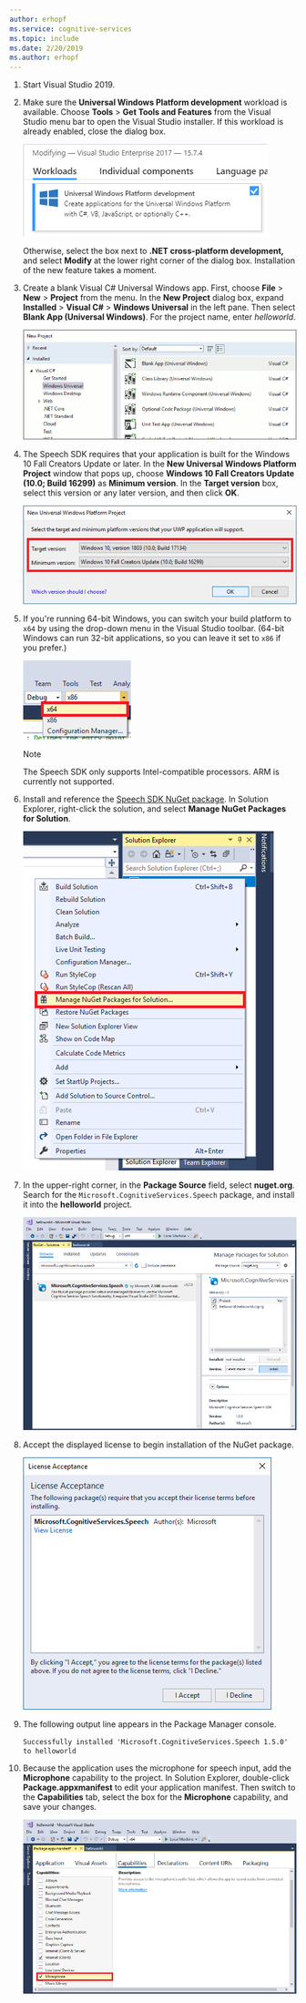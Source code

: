 ```yaml
---
author: erhopf
ms.service: cognitive-services
ms.topic: include
ms.date: 2/20/2019
ms.author: erhopf
---
```


1. Start Visual Studio 2019.

1. Make sure the **Universal Windows Platform development** workload is available. Choose **Tools** > **Get Tools and Features** from the Visual Studio menu bar to open the Visual Studio installer. If this workload is already enabled, close the dialog box.

    ![Screenshot of Visual Studio installer, with Workloads tab highlighted](../articles/cognitive-services/Speech-Service/media/sdk/vs-enable-uwp-workload.png)

    Otherwise, select the box next to **.NET cross-platform development,** and select **Modify** at the lower right corner of the dialog box. Installation of the new feature takes a moment.

1. Create a blank Visual C# Universal Windows app. First, choose **File** > **New** > **Project** from the menu. In the **New Project** dialog box, expand **Installed** > **Visual C#** > **Windows Universal** in the left pane. Then select **Blank App (Universal Windows)**. For the project name, enter *helloworld*.

    ![Screenshot of New Project dialog box](../articles/cognitive-services/Speech-Service/media/sdk/qs-csharp-uwp-01-new-blank-app.png)

1. The Speech SDK requires that your application is built for the Windows 10 Fall Creators Update or later. In the **New Universal Windows Platform Project** window that pops up, choose **Windows 10 Fall Creators Update (10.0; Build 16299)** as **Minimum version**. In the **Target version** box, select this version or any later version, and then click **OK**.

    ![Screenshot of the New Universal Windows Platform Project window](../articles/cognitive-services/Speech-Service/media/sdk/qs-csharp-uwp-02-new-uwp-project.png)

1. If you're running 64-bit Windows, you can switch your build platform to `x64` by using the drop-down menu in the Visual Studio toolbar. (64-bit Windows can run 32-bit applications, so you can leave it set to `x86` if you prefer.)

   ![Screenshot of Visual Studio toolbar, with x64 highlighted](../articles/cognitive-services/Speech-Service/media/sdk/qs-csharp-uwp-03-switch-to-x64.png)

   > [!NOTE]
   > The Speech SDK only supports Intel-compatible processors. ARM is currently not supported.

1. Install and reference the [Speech SDK NuGet package](https://aka.ms/csspeech/nuget). In Solution Explorer, right-click the solution, and select **Manage NuGet Packages for Solution**.

    ![Screenshot of Solution Explorer, with Manage NuGet Packages for Solution option highlighted](../articles/cognitive-services/Speech-Service/media/sdk/qs-csharp-uwp-04-manage-nuget-packages.png)

1. In the upper-right corner, in the **Package Source** field, select **nuget.org**. Search for the `Microsoft.CognitiveServices.Speech` package, and install it into the **helloworld** project.

    ![Screenshot of Manage Packages for Solution dialog box](../articles/cognitive-services/Speech-Service/media/sdk/qs-csharp-uwp-05-nuget-install-1.0.0.png "Install NuGet package")

1. Accept the displayed license to begin installation of the NuGet package.

    ![Screenshot of License Acceptance dialog box](../articles/cognitive-services/Speech-Service/media/sdk/qs-csharp-uwp-06-nuget-license.png "Accept the license")

1. The following output line appears in the Package Manager console.

   ```text
   Successfully installed 'Microsoft.CognitiveServices.Speech 1.5.0' to helloworld
   ```

1. Because the application uses the microphone for speech input, add the **Microphone** capability to the project. In Solution Explorer, double-click **Package.appxmanifest** to edit your application manifest. Then switch to the **Capabilities** tab, select the box for the **Microphone** capability, and save your changes.

   ![Screenshot of Visual Studio application manifest, with Capabilities and Microphone highlighted](../articles/cognitive-services/Speech-Service/media/sdk/qs-csharp-uwp-07-capabilities.png)

